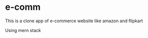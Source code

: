 # e-comm
<p>This is a clone app of e-commerce website like amazon and flipkart</p>
<p>Using mern stack </p>
